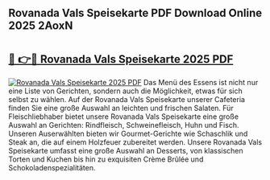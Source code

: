 ## Rovanada Vals Speisekarte PDF Download Online 2025 2AoxN

# <h2><a href="http://gc6tht.nevu.top/?p=Rovanada+Vals+Speisekarte">🔗 👉🔴 Rovanada Vals Speisekarte 2025 PDF</a></h2>

[![Rovanada Vals Speisekarte 2025 PDF](https://i.imgur.com/dBaPXMq.png)](http://gc6tht.nevu.top/?p=Rovanada+Vals+Speisekarte)
Das Menü des Essens ist nicht nur eine Liste von Gerichten, sondern auch die Möglichkeit, etwas für sich selbst zu wählen. Auf der Rovanada Vals Speisekarte unserer Cafeteria finden Sie eine große Auswahl an leichten und frischen Salaten. Für Fleischliebhaber bietet unsere Rovanada Vals Speisekarte eine große Auswahl an Gerichten: Rindfleisch, Schweinefleisch, Huhn und Fisch. Unseren Auserwählten bieten wir Gourmet-Gerichte wie Schaschlik und Steak an, die auf einem Holzfeuer zubereitet werden. Unsere Rovanada Vals Speisekarte umfasst eine große Auswahl an Desserts, von klassischen Torten und Kuchen bis hin zu exquisiten Crème Brûlée und Schokoladenspezialitäten.
